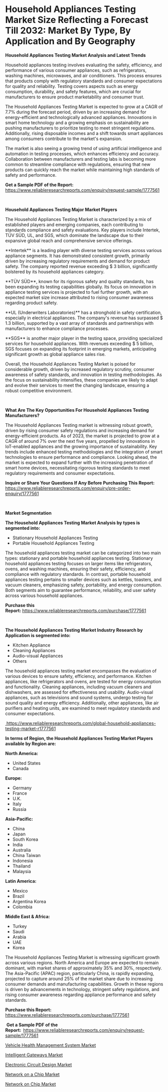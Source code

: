 <p><h1>Household Appliances Testing Market Size Reflecting a Forecast Till 2032: Market By Type, By Application and By Geography</h1></p><p><strong>Household Appliances Testing Market Analysis and Latest Trends</strong></p>
<p><p>Household appliances testing involves evaluating the safety, efficiency, and performance of various consumer appliances, such as refrigerators, washing machines, microwaves, and air conditioners. This process ensures that products comply with regulatory standards and consumer expectations for quality and reliability. Testing covers aspects such as energy consumption, durability, and safety features, which are crucial for manufacturers to ensure product marketability and consumer trust.</p><p>The Household Appliances Testing Market is expected to grow at a CAGR of 7.7% during the forecast period, driven by an increasing demand for energy-efficient and technologically advanced appliances. Innovations in smart home technology and a growing emphasis on sustainability are pushing manufacturers to prioritize testing to meet stringent regulations. Additionally, rising disposable incomes and a shift towards smart appliances among consumers contribute to the market's expansion. </p><p>The market is also seeing a growing trend of using artificial intelligence and automation in testing processes, which enhances efficiency and accuracy. Collaboration between manufacturers and testing labs is becoming more common to streamline compliance with regulations, ensuring that new products can quickly reach the market while maintaining high standards of safety and performance.</p></p>
<p><strong>Get a Sample PDF of the Report:&nbsp;</strong> <a href="https://www.reliableresearchreports.com/enquiry/request-sample/1777561?utm_campaign=83&utm_medium=2&utm_source=Github&utm_content=ia&utm_term=09032025&utm_id=household-appliances-testing">https://www.reliableresearchreports.com/enquiry/request-sample/1777561</a></p>
<p>&nbsp;</p>
<p><strong>Household Appliances Testing Major Market Players</strong></p>
<p><p>The Household Appliances Testing Market is characterized by a mix of established players and emerging companies, each contributing to standards compliance and safety evaluations. Key players include Intertek, TÜV SÜD, UL, and SGS, which dominate the landscape due to their expansive global reach and comprehensive service offerings.</p><p>**Intertek** is a leading player with diverse testing services across various appliance segments. It has demonstrated consistent growth, primarily driven by increasing regulatory requirements and demand for product safety. The company reported revenue exceeding $ 3 billion, significantly bolstered by its household appliances category.</p><p>**TÜV SÜD**, known for its rigorous safety and quality standards, has been expanding its testing capabilities globally. Its focus on innovation in appliance testing services is projected to fuel further growth, with an expected market size increase attributed to rising consumer awareness regarding product safety.</p><p>**UL (Underwriters Laboratories)** has a stronghold in safety certification, especially in electrical appliances. The company's revenue has surpassed $ 1.3 billion, supported by a vast array of standards and partnerships with manufacturers to enhance compliance processes.</p><p>**SGS** is another major player in the testing space, providing specialized services for household appliances. With revenues exceeding $ 5 billion, SGS focuses on expanding its footprint in emerging markets, anticipating significant growth as global appliance sales rise.</p><p>Overall, the Household Appliances Testing Market is poised for considerable growth, driven by increased regulatory scrutiny, consumer awareness of safety standards, and innovation in testing methodologies. As the focus on sustainability intensifies, these companies are likely to adapt and evolve their services to meet the changing landscape, ensuring a robust competitive environment.</p></p>
<p>&nbsp;</p>
<p><strong>What Are The Key Opportunities For Household Appliances Testing Manufacturers?</strong></p>
<p><p>The Household Appliances Testing market is witnessing robust growth, driven by rising consumer safety regulations and increasing demand for energy-efficient products. As of 2023, the market is projected to grow at a CAGR of around 7% over the next five years, propelled by innovations in IoT-enabled appliances and the growing importance of sustainability. Key trends include enhanced testing methodologies and the integration of smart technologies to ensure performance and compliance. Looking ahead, the market is expected to expand further with the increasing penetration of smart home devices, necessitating rigorous testing standards to meet regulatory requirements and consumer expectations.</p></p>
<p><strong>Inquire or Share Your Questions If Any Before Purchasing This Report:</strong> <a href="https://www.reliableresearchreports.com/enquiry/pre-order-enquiry/1777561?utm_campaign=83&utm_medium=2&utm_source=Github&utm_content=ia&utm_term=09032025&utm_id=household-appliances-testing">https://www.reliableresearchreports.com/enquiry/pre-order-enquiry/1777561</a></p>
<p>&nbsp;</p>
<p><strong>Market Segmentation</strong></p>
<p><strong>The Household Appliances Testing Market Analysis by types is segmented into:</strong></p>
<p><ul><li>Stationary Household Appliances Testing</li><li>Portable Household Appliances Testing</li></ul></p>
<p><p>The household appliances testing market can be categorized into two main types: stationary and portable household appliances testing. Stationary household appliances testing focuses on larger items like refrigerators, ovens, and washing machines, ensuring their safety, efficiency, and compliance with regulatory standards. In contrast, portable household appliances testing pertains to smaller devices such as kettles, toasters, and vacuum cleaners, emphasizing safety, portability, and energy consumption. Both segments aim to guarantee performance, reliability, and user safety across various household appliances.</p></p>
<p><strong>Purchase this Report:&nbsp;</strong><a href="https://www.reliableresearchreports.com/purchase/1777561?utm_campaign=83&utm_medium=2&utm_source=Github&utm_content=ia&utm_term=09032025&utm_id=household-appliances-testing">https://www.reliableresearchreports.com/purchase/1777561</a></p>
<p>&nbsp;</p>
<p><strong>The Household Appliances Testing Market Industry Research by Application is segmented into:</strong></p>
<p><ul><li>Kitchen Appliance</li><li>Cleaning Appliances</li><li>Audio-visual Appliances</li><li>Others</li></ul></p>
<p><p>The household appliances testing market encompasses the evaluation of various devices to ensure safety, efficiency, and performance. Kitchen appliances, like refrigerators and ovens, are tested for energy consumption and functionality. Cleaning appliances, including vacuum cleaners and dishwashers, are assessed for effectiveness and usability. Audio-visual appliances, such as televisions and sound systems, undergo testing for sound quality and energy efficiency. Additionally, other appliances, like air purifiers and heating units, are examined to meet regulatory standards and consumer expectations.</p></p>
<p><a href="https://www.reliableresearchreports.com/global-household-appliances-testing-market-r1777561?utm_campaign=83&utm_medium=2&utm_source=Github&utm_content=ia&utm_term=09032025&utm_id=household-appliances-testing">&nbsp;https://www.reliableresearchreports.com/global-household-appliances-testing-market-r1777561</a></p>
<p><strong>In terms of Region, the Household Appliances Testing Market Players available by Region are:</strong></p>
<p>
    <p> <strong> North America: </strong>
        <ul>
            <li>United States</li>
            <li>Canada</li>
        </ul>
        </p> 
    <p> <strong> Europe: </strong>
        <ul>
            <li>Germany</li>
            <li>France</li>
            <li>U.K.</li>
            <li>Italy</li>
            <li>Russia</li>
        </ul>
        </p> 
    <p> <strong> Asia-Pacific: </strong>
        <ul>
            <li>China</li>
            <li>Japan</li>
            <li>South Korea</li>
            <li>India</li>
            <li>Australia</li>
            <li>China Taiwan</li>
            <li>Indonesia</li>
            <li>Thailand</li>
            <li>Malaysia</li>
        </ul>
        </p> 
    <p> <strong> Latin America: </strong>
        <ul>
            <li>Mexico</li>
            <li>Brazil</li>
            <li>Argentina Korea</li>
            <li>Colombia</li>
        </ul>
        </p> 
    <p> <strong> Middle East & Africa: </strong>
        <ul>
            <li>Turkey</li>
            <li>Saudi</li>
            <li>Arabia</li>
            <li>UAE</li>
            <li>Korea</li>
        </ul>
    </p>
    </p>
<p><p>The Household Appliances Testing Market is witnessing significant growth across various regions. North America and Europe are expected to remain dominant, with market shares of approximately 35% and 30%, respectively. The Asia-Pacific (APAC) region, particularly China, is rapidly expanding, projected to capture around 25% of the market share due to increasing consumer demands and manufacturing capabilities. Growth in these regions is driven by advancements in technology, stringent safety regulations, and rising consumer awareness regarding appliance performance and safety standards.</p></p>
<p><strong>Purchase this Report: </strong><a href="https://www.reliableresearchreports.com/purchase/1777561?utm_campaign=83&utm_medium=2&utm_source=Github&utm_content=ia&utm_term=09032025&utm_id=household-appliances-testing">https://www.reliableresearchreports.com/purchase/1777561</a></p>
<p>&nbsp;<strong>Get a Sample PDF of the Report:&nbsp;&nbsp;</strong><a href="https://www.reliableresearchreports.com/enquiry/request-sample/1777561?utm_campaign=83&utm_medium=2&utm_source=Github&utm_content=ia&utm_term=09032025&utm_id=household-appliances-testing">https://www.reliableresearchreports.com/enquiry/request-sample/1777561</a></p>
<p><strong></strong></p>
<p><p><a href="https://github.com/adelanwkadua/Market-Research-Report-List-1/blob/main/vehicle-health-management-system-market.md?utm_campaign=83&utm_medium=2&utm_source=Github&utm_content=ia&utm_term=09032025&utm_id=household-appliances-testing">Vehicle Health Management System Market</a></p><p><a href="https://github.com/mokeleveisel/Market-Research-Report-List-1/blob/main/intelligent-gateways-market.md?utm_campaign=83&utm_medium=2&utm_source=Github&utm_content=ia&utm_term=09032025&utm_id=household-appliances-testing">Intelligent Gateways Market</a></p><p><a href="https://github.com/abidomamen/Market-Research-Report-List-1/blob/main/electronic-circuit-design-market.md?utm_campaign=83&utm_medium=2&utm_source=Github&utm_content=ia&utm_term=09032025&utm_id=household-appliances-testing">Electronic Circuit Design Market</a></p><p><a href="https://github.com/baheraennika/Market-Research-Report-List-1/blob/main/network-on-a-chip-market.md?utm_campaign=83&utm_medium=2&utm_source=Github&utm_content=ia&utm_term=09032025&utm_id=household-appliances-testing">Network on a Chip Market</a></p><p><a href="https://github.com/elroddrewspm/Market-Research-Report-List-1/blob/main/network-on-chip-market.md?utm_campaign=83&utm_medium=2&utm_source=Github&utm_content=ia&utm_term=09032025&utm_id=household-appliances-testing">Network on Chip Market</a></p></p>